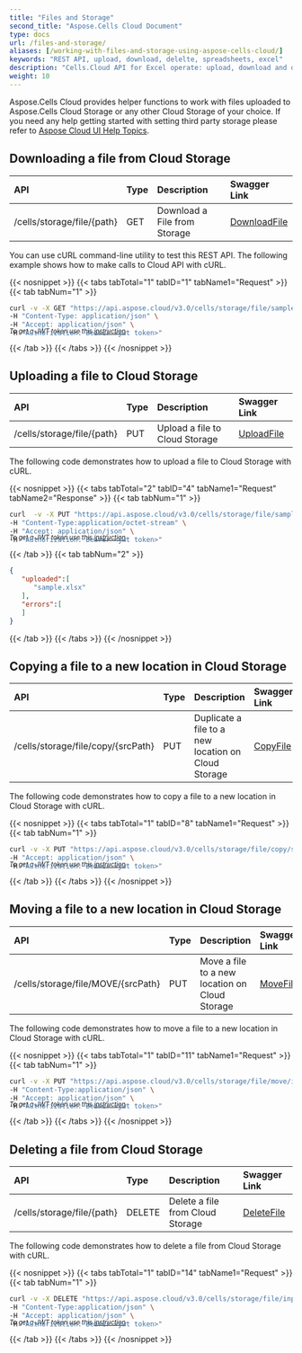 ```yaml
---
title: "Files and Storage"
second_title: "Aspose.Cells Cloud Document"
type: docs
url: /files-and-storage/
aliases: [/working-with-files-and-storage-using-aspose-cells-cloud/]
keywords: "REST API, upload, download, delelte, spreadsheets, excel"
description: "Cells.Cloud API for Excel operate: upload, download and delete excel file to storage."
weight: 10
---
```


Aspose.Cells Cloud provides helper functions to work with files uploaded to Aspose.Cells Cloud Storage or any other Cloud Storage of your choice. If you need any help getting started with setting third party storage please refer to [Aspose Cloud UI Help Topics](https://docs.aspose.cloud/display/totalcloud/Aspose+Cloud+UI+Help+Topics).

## Downloading a file from Cloud Storage

|API|Type|Description|Swagger Link|
| :- | :- | :- | :- |
|/cells/storage/file/{path}|GET|Download a File from Storage|[DownloadFile](https://apireference.aspose.cloud/cells/#/File/DownloadFile)|

You can use cURL command-line utility to test this REST API. The following example shows how to make calls to Cloud API with cURL.

{{< nosnippet >}}
{{< tabs tabTotal="1" tabID="1" tabName1="Request" >}}
{{< tab tabNum="1" >}}

```bash
curl -v -X GET "https://api.aspose.cloud/v3.0/cells/storage/file/sample.docx" \
-H "Content-Type: application/json" \
-H "Accept: application/json" \
-H "Authorization: Bearer <jwt token>"
```
<p style="margin-top:-32px;font-size:80%;font-style:italic">To get a JWT token use this <a href="/cells/getting-started/quickstart/">instruction</a></p>

{{< /tab >}}
{{< /tabs >}}
{{< /nosnippet >}}

## Uploading a file to Cloud Storage

|API|Type|Description|Swagger Link|
| :- | :- | :- | :- |
|/cells/storage/file/{path}|PUT|Upload a file to Cloud Storage|[UploadFile](https://apireference.aspose.cloud/cells/#/File/UploadFile)|

The following code demonstrates how to upload a file to Cloud Storage with cURL.

{{< nosnippet >}}
{{< tabs tabTotal="2" tabID="4" tabName1="Request" tabName2="Response" >}}
{{< tab tabNum="1" >}}

```bash
curl  -v -X PUT "https://api.aspose.cloud/v3.0/cells/storage/file/sample.xlsx" \
-H "Content-Type:application/octet-stream" \
-H "Accept: application/json" \
-H "Authorization: Bearer <jwt token>"
```
<p style="margin-top:-32px;font-size:80%;font-style:italic">To get a JWT token use this <a href="/cells/getting-started/quickstart/">instruction</a></p>

{{< /tab >}}
{{< tab tabNum="2" >}}

```json
{
   "uploaded":[
      "sample.xlsx"
   ],
   "errors":[
   ]
}
```

{{< /tab >}}
{{< /tabs >}}
{{< /nosnippet >}}

## Copying a file to a new location in Cloud Storage

|API|Type|Description|Swagger Link|
| :- | :- | :- | :- |
|/cells/storage/file/copy/{srcPath}|PUT|Duplicate a file to a new location on Cloud Storage|[CopyFile](https://apireference.aspose.cloud/cells/#/File/CopyFile)|

The following code demonstrates how to copy a file to a new location in Cloud Storage with cURL.

{{< nosnippet >}}
{{< tabs tabTotal="1" tabID="8" tabName1="Request" >}}
{{< tab tabNum="1" >}}

```bash
curl -v -X PUT "https://api.aspose.cloud/v3.0/cells/storage/file/copy/sample.xlsx/%2F?destPath=MyFolder" \
-H "Accept: application/json" \
-H "Authorization: Bearer <jwt token>"
```
<p style="margin-top:-32px;font-size:80%;font-style:italic">To get a JWT token use this <a href="/cells/getting-started/quickstart/">instruction</a></p>

{{< /tab >}}
{{< /tabs >}}
{{< /nosnippet >}}

## Moving a file to a new location in Cloud Storage

|API|Type|Description|Swagger Link|
| :- | :- | :- | :- |
|/cells/storage/file/MOVE/{srcPath}|PUT|Move a file to a new location on Cloud Storage|[MoveFile](https://apireference.aspose.cloud/cells/#/File/MoveFile)|

The following code demonstrates how to move a file to a new location in Cloud Storage with cURL.

{{< nosnippet >}}
{{< tabs tabTotal="1" tabID="11" tabName1="Request" >}}
{{< tab tabNum="1" >}}

```bash
curl -v -X PUT "https://api.aspose.cloud/v3.0/cells/storage/file/move/input.xlsx/%2F?destPath=MyFolder" \
-H "Content-Type:application/json" \
-H "Accept: application/json" \
-H "Authorization: Bearer <jwt token>"
```
<p style="margin-top:-32px;font-size:80%;font-style:italic">To get a JWT token use this <a href="/cells/getting-started/quickstart/">instruction</a></p>

{{< /tab >}}
{{< /tabs >}}
{{< /nosnippet >}}

## Deleting a file from Cloud Storage

|API|Type|Description|Swagger Link|
| :- | :- | :- | :- |
|/cells/storage/file/{path}|DELETE|Delete a file from Cloud Storage|[DeleteFile](https://apireference.aspose.cloud/cells/#/File/DeleteFile)|

The following code demonstrates how to delete a file from Cloud Storage with cURL.

{{< nosnippet >}}
{{< tabs tabTotal="1" tabID="14" tabName1="Request" >}}
{{< tab tabNum="1" >}}

```bash
curl -v -X DELETE "https://api.aspose.cloud/v3.0/cells/storage/file/input.xlsx" \
-H "Content-Type:application/json" \
-H "Accept: application/json" \
-H "Authorization: Bearer <jwt token>"
```
<p style="margin-top:-32px;font-size:80%;font-style:italic">To get a JWT token use this <a href="/cells/getting-started/quickstart/">instruction</a></p>

{{< /tab >}}
{{< /tabs >}}
{{< /nosnippet >}}
